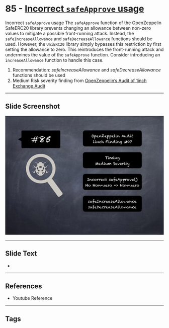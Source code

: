 
# 85 - [Incorrect `safeApprove` usage](./Incorrect%20`safeApprove`%20usage.md)

Incorrect `safeApprove` usage The `safeApprove` function of the OpenZeppelin SafeERC20 library prevents changing an allowance between non-zero values to mitigate a possible front-running attack. Instead, the `safeIncreaseAllowance` and `safeDecreaseAllowance` functions should be used. However, the `UniERC20` library simply bypasses this restriction by first setting the allowance to zero. This reintroduces the front-running attack and undermines the value of the `safeApprove` function. Consider introducing an `increaseAllowance` function to handle this case.


1. Recommendation: _safeIncreaseAllowance_ and _safeDecreaseAllowance_ functions should be used
2. Medium Risk severity finding from [OpenZeppelin’s Audit of 1inch Exchange Audit](https://blog.openzeppelin.com/1inch-exchange-audit/)


___
## Slide Screenshot
![085.png](../../images/7.%20Audit%20Findings%20101/085.png)
___
## Slide Text
- 
___
## References
- Youtube Reference
___
## Tags

